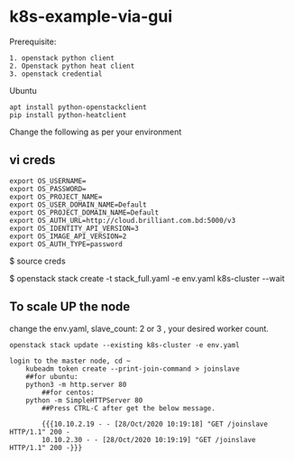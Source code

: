 # k8s-example-via-gui

Prerequisite:
~~~
1. openstack python client
2. Openstack python heat client
3. openstack credential
~~~

Ubuntu
~~~
apt install python-openstackclient
pip install python-heatclient
~~~

Change the following as per your environment

## vi creds
~~~
export OS_USERNAME=
export OS_PASSWORD=
export OS_PROJECT_NAME=
export OS_USER_DOMAIN_NAME=Default
export OS_PROJECT_DOMAIN_NAME=Default
export OS_AUTH_URL=http://cloud.brilliant.com.bd:5000/v3
export OS_IDENTITY_API_VERSION=3
export OS_IMAGE_API_VERSION=2
export OS_AUTH_TYPE=password
~~~

$ source creds

$ openstack stack create -t stack_full.yaml -e env.yaml k8s-cluster --wait


## To scale UP the node

change the env.yaml, slave_count: 2 or 3 , your desired worker count. 

~~~
openstack stack update --existing k8s-cluster -e env.yaml

login to the master node, cd ~
	kubeadm token create --print-join-command > joinslave
	##for ubuntu: 
	python3 -m http.server 80
        ##for centos: 
	python -m SimpleHTTPServer 80
        ##Press CTRL-C after get the below message. 

        {{{10.10.2.19 - - [28/Oct/2020 10:19:18] "GET /joinslave HTTP/1.1" 200 -
        10.10.2.30 - - [28/Oct/2020 10:19:19] "GET /joinslave HTTP/1.1" 200 -}}}
~~~



